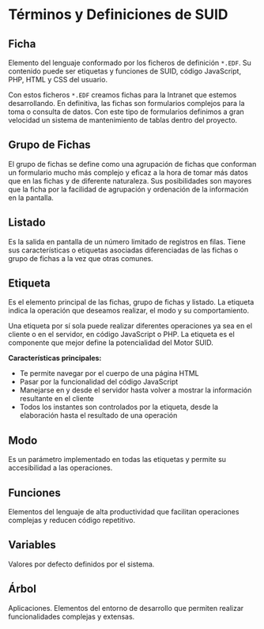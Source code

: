 # Términos y Definiciones de SUID

## Ficha

Elemento del lenguaje conformado por los ficheros de definición `*.EDF`. Su contenido puede ser etiquetas y funciones de SUID, código JavaScript, PHP, HTML y CSS del usuario.

Con estos ficheros `*.EDF` creamos fichas para la Intranet que estemos desarrollando. En definitiva, las fichas son formularios complejos para la toma o consulta de datos. Con este tipo de formularios definimos a gran velocidad un sistema de mantenimiento de tablas dentro del proyecto.

## Grupo de Fichas

El grupo de fichas se define como una agrupación de fichas que conforman un formulario mucho más complejo y eficaz a la hora de tomar más datos que en las fichas y de diferente naturaleza. Sus posibilidades son mayores que la ficha por la facilidad de agrupación y ordenación de la información en la pantalla.

## Listado

Es la salida en pantalla de un número limitado de registros en filas. Tiene sus características o etiquetas asociadas diferenciadas de las fichas o grupo de fichas a la vez que otras comunes.

## Etiqueta

Es el elemento principal de las fichas, grupo de fichas y listado. La etiqueta indica la operación que deseamos realizar, el modo y su comportamiento.

Una etiqueta por sí sola puede realizar diferentes operaciones ya sea en el cliente o en el servidor, en código JavaScript o PHP. La etiqueta es el componente que mejor define la potencialidad del Motor SUID.

**Características principales:**
- Te permite navegar por el cuerpo de una página HTML
- Pasar por la funcionalidad del código JavaScript
- Manejarse en y desde el servidor hasta volver a mostrar la información resultante en el cliente
- Todos los instantes son controlados por la etiqueta, desde la elaboración hasta el resultado de una operación

## Modo

Es un parámetro implementado en todas las etiquetas y permite su accesibilidad a las operaciones.

## Funciones

Elementos del lenguaje de alta productividad que facilitan operaciones complejas y reducen código repetitivo.

## Variables

Valores por defecto definidos por el sistema.

## Árbol

Aplicaciones. Elementos del entorno de desarrollo que permiten realizar funcionalidades complejas y extensas.